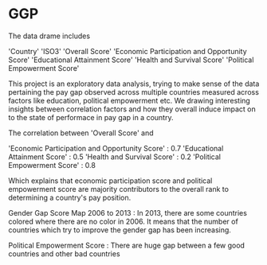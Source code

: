 # GGP

The data drame includes


'Country'
'ISO3'
'Overall Score'
'Economic Participation and Opportunity Score'
'Educational Attainment Score'
'Health and Survival Score'
'Political Empowerment Score'

This project is an exploratory data analysis, trying to make sense of the data pertaining the pay gap observed across multiple countries measured across factors like education, political empowerment etc. We drawing interesting insights between correlation factors and how they overall induce impact on to the state of performace in pay gap in a country.

The correlation between 'Overall Score' and

'Economic Participation and Opportunity Score' : 0.7
'Educational Attainment Score' : 0.5
'Health and Survival Score' : 0.2
'Political Empowerment Score' : 0.8

Which explains that economic participation score and political empowerment score are majority contributors to the overall rank to determining a country's pay position.

Gender Gap Score Map 2006 to 2013 : In 2013, there are some countries colored where there are no color in 2006. It means that the number of countries which try to improve the gender gap has been increasing.

Political Empowerment Score : There are huge gap between a few good countries and other bad countries
